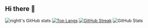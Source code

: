 ## Hi there 👋

<!--
**nightt5879/nightt5879** is a ✨ _special_ ✨ repository because its `README.md` (this file) appears on your GitHub profile.

Here are some ideas to get you started:

- 🔭 I’m currently working on ...
- 🌱 I’m currently learning ...
- 👯 I’m looking to collaborate on ...
- 🤔 I’m looking for help with ...
- 💬 Ask me about ...
- 📫 How to reach me: ...
- 😄 Pronouns: ...
- ⚡ Fun fact: ...
-->
![nightt's GitHub stats](https://github-readme-stats.vercel.app/api?username=nightt5879&theme=dark&show_icons=true)
[![Top Langs](https://github-readme-stats.vercel.app/api/top-langs/?username=nightt5879&layout=pie)](https://github.com/anuraghazra/github-readme-stats)
[![GitHub Streak](https://github-readme-streak-stats.herokuapp.com/?user=nightt5879)](https://git.io/streak-stats)
![GitHub Stats](https://github-readme-stats.vercel.app/api?username=nightt5879&show_icons=true&theme=dark)


